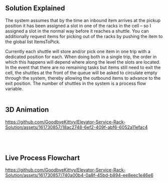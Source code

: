 ## Solution Explained

The system assumes that by the time an inbound item arrives at the pickup position it has been assigned a slot in one of the racks in the cell – so I assigned a slot in the normal way before it reaches a shuttle. You can additionally request items for picking out of the racks by pushing the item to the global list ItemsToPick.

Currently each shuttle will store and/or pick one item in one trip with a dedicated position for each. When doing both in a single trip, the order in which this happens will depend where along the level the slots are located. In the event that there are no remaining tasks but items still need to exit the cell, the shuttles at the front of the queue will be asked to circulate empty through the system, thereby allowing the outbound items to advance to the exit position. The number of shuttles in the system is a process flow variable.
</br></br>

## 3D Animation 

https://github.com/GoodbyeKittyy/Elevator-Service-Rack-Solution/assets/161730857/18ac2748-6ef2-409f-abf6-6052a11efac4

</br></br>

## Live Process Flowchart

https://github.com/GoodbyeKittyy/Elevator-Service-Rack-Solution/assets/161730857/740a00b4-0a8f-45bd-b894-ee8eec1e46e6

